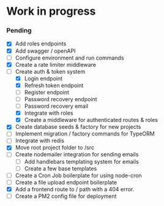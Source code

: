 # Work in progress

### Pending

- [x] Add roles endpoints
- [x] Add swagger / openAPI
- [ ] Configure environment and run commands
- [x] Create a rate limiter middleware
- [ ] Create auth & token system
    - [x] Login endpoint
    - [x] Refresh token endpoint
    - [ ] Register endpoint
    - [ ] Password recovery endpoint
    - [ ] Password recovery email
    - [x] Integrate with roles
    - [x] Create a middleware for authenticated routes & roles
- [x] Create database seeds & factory for new projects
- [ ] Implement migration / factory commands for TypeORM
- [ ] Integrate with redis
- [x] Move root project folder to /src
- [ ] Create nodemailer integration for sending emails
    - [ ] Add handlebars templating system for emails
    - [ ] Create a few base templates
- [ ] Create a Cron Job boilerplate  for using node-cron
- [ ] Create a file upload endpoint boilerplate
- [x] Add a frontend route to / path with a 404 error.
- [ ] Create a PM2 config file for deployment